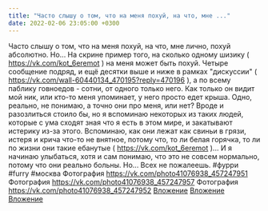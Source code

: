 ```yaml
---
title: "Часто слышу о том, что на меня похуй, на что, мне ..."
date: 2022-02-06 23:05:00 +0300
---
```


Часто слышу о том, что на меня похуй, на что, мне лично, похуй абсолютно. Но... На скрине пример того, на сколько одному шизику ( https://vk.com/kot_6eremot ) на меня может быть похуй. Четыре сообщение подряд, и ещё десятки выше и ниже в рамках "дискуссии" ( https://vk.com/wall-60440134_470195?reply=470196 ), а по всему паблику говноедов - сотни, от одного только него. Как только он видит мой ник, или кто-то меня упоминает, у него просто едет крыша. Одно, реально, не понимаю, а точно они про меня, или нет?
Вроде и разозлиться стоило бы, но я вспоминаю некоторых из таких людей, которые с ума сходят зная что я есть в этом мире, и закатывают истерику из-за этого. Вспоминаю, как они лежат как свиньи в грязи, истеря и крича что-то не внятное, потому что, то ли белая горячка, то ли по жизни они такие ебанутые ( https://vk.com/kot_6eremot )... И я начинаю улыбаться, хотя и сам понимаю, что это не совсем нормально, потому что они реально больны. Но... Всех не пожалеешь.
#фурри #furry #москва
Фотография
<a class="vk-attach" href="https://vk.com/photo41076938_457247951">https://vk.com/photo41076938_457247951</a>
Фотография
<a class="vk-attach" href="https://vk.com/photo41076938_457247957">https://vk.com/photo41076938_457247957</a>
Фотография
<a class="vk-attach" href="https://vk.com/photo41076938_457247952">https://vk.com/photo41076938_457247952</a>
<a class="vk-attach" href="https://vk.com/photo41076938_457247951">Вложение</a>
<a class="vk-attach" href="https://vk.com/photo41076938_457247957">Вложение</a>
<a class="vk-attach" href="https://vk.com/photo41076938_457247952">Вложение</a>
